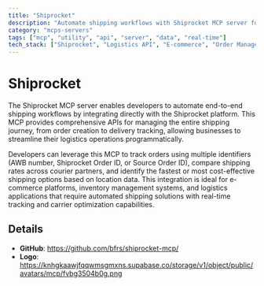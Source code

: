 ```yaml
---
title: "Shiprocket"
description: "Automate shipping workflows with Shiprocket MCP server for seamless integration with the Shiprocket ecosystem."
category: "mcps-servers"
tags: ["mcp", "utility", "api", "server", "data", "real-time"]
tech_stack: ["Shiprocket", "Logistics API", "E-commerce", "Order Management", "Shipping Integration"]
---
```


# Shiprocket

The Shiprocket MCP server enables developers to automate end-to-end shipping workflows by integrating directly with the Shiprocket platform. This MCP provides comprehensive APIs for managing the entire shipping journey, from order creation to delivery tracking, allowing businesses to streamline their logistics operations programmatically.

Developers can leverage this MCP to track orders using multiple identifiers (AWB number, Shiprocket Order ID, or Source Order ID), compare shipping rates across courier partners, and identify the fastest or most cost-effective shipping options based on location data. This integration is ideal for e-commerce platforms, inventory management systems, and logistics applications that require automated shipping solutions with real-time tracking and carrier optimization capabilities.

## Details

- **GitHub**: https://github.com/bfrs/shiprocket-mcp/
- **Logo**: https://knhgkaawjfqqwmsgmxns.supabase.co/storage/v1/object/public/avatars/mcp/fvbg3504b0g.png
